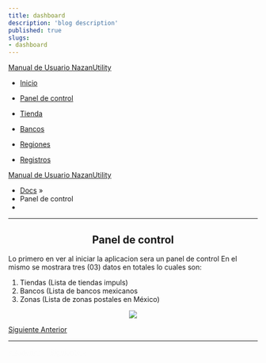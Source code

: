 ```yaml
---
title: dashboard
description: 'blog description'
published: true
slugs:
- dashboard
---
```





  <div class="wy-grid-for-nav">
    <nav data-toggle="wy-nav-shift" class="wy-nav-side stickynav">
    <div class="wy-side-scroll">
      <div class="wy-side-nav-search">
        <a href="blog/home" class="icon icon-home"> Manual de Usuario NazanUtility</a>
      </div>
      <div class="wy-menu wy-menu-vertical" data-spy="affix" role="navigation" aria-label="main navigation">
                <ul>
                    <li class="toctree-l1"><a class="reference internal" href="blog/home">Inicio</a>
                    </li>
                </ul>
                <ul class="current">
                    <li class="toctree-l1 current"><a class="reference internal current" href="blog/dashboard">Panel de control</a>
                    </li>
                </ul>
                <ul>
                    <li class="toctree-l1"><a class="reference internal" href="blog/store/">Tienda</a>
                    </li>
                </ul>
                <ul>
                    <li class="toctree-l1"><a class="reference internal" href="blog/banks/">Bancos</a>
                    </li>
                </ul>
                <ul>
                    <li class="toctree-l1"><a class="reference internal" href="blog/regions/">Regiones</a>
                    </li>
                </ul>
                <ul>
                    <li class="toctree-l1"><a class="reference internal" href="blog/crud/">Registros</a>
                    </li>
                </ul>
      </div>
    </div>
    </nav>
    </div>
<section data-toggle="wy-nav-shift" class="wy-nav-content-wrap">
  <nav class="wy-nav-top" role="navigation" aria-label="top navigation">
    <i data-toggle="wy-nav-top" class="fa fa-bars"></i>
    <a href="..">Manual de Usuario NazanUtility</a>
  </nav>
  <div class="wy-nav-content">
    <div class="rst-content">
      <div role="navigation" aria-label="breadcrumbs navigation">
        <ul class="wy-breadcrumbs">
          <li><a href="..">Docs</a> &raquo;</li>
          <li>Panel de control</li>
          <li class="wy-breadcrumbs-aside">
          </li>
        </ul>
        <hr />
      </div>
      <div role="main">
        <div class="section">
          <h2>
            <center>Panel de control<center>
          </h2>
          <p>Lo primero en ver al iniciar la aplicacion sera un panel de control
            En el mismo se mostrara tres (03) datos en totales lo cuales son:</p>
          <ol>
            <li>Tiendas (Lista de tiendas impuls)</li>
            <li>Bancos (Lista de bancos mexicanos</li>
            <li>Zonas (Lista de zonas postales en México)</li>
          </ol>
          <p>
          <center><img src="assets/img/paneldecontrol.png"></center>
          </p>
        </div>
      </div>
      <footer>
        <div class="rst-footer-buttons" role="navigation" aria-label="footer navigation">
            <a href="blog/regions/" class="btn btn-neutral float-right" title="Regiones">Siguiente <span class="icon icon-circle-arrow-right"></span></a>
            <a href="blog/store/" class="btn btn-neutral" title="Tienda"><span class="icon icon-circle-arrow-left"></span> Anterior</a>
          </div>
        <hr/>
      </footer>
    </div>
  </div>
</section>
</div>
<div class="rst-versions" role="note" aria-label="versions">
  <span class="rst-current-version" data-toggle="rst-current-version">
    <span><a href="blog/home" style="color: #fcfcfc;">&laquo; Anterior</a></span>
    <span style="margin-left: 15px"><a href="blog/store/" style="color: #fcfcfc">Siguiente &raquo;</a></span>
  </span>
